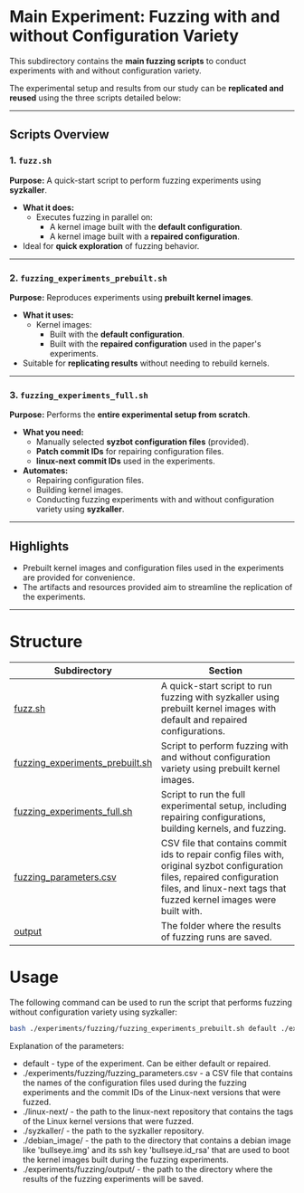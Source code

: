 # Main Experiment: Fuzzing with and without Configuration Variety

This subdirectory contains the **main fuzzing scripts** to conduct experiments with and without configuration variety.

The experimental setup and results from our study can be **replicated and reused** using the three scripts detailed below:

---

## Scripts Overview

### 1. `fuzz.sh`
**Purpose:** A quick-start script to perform fuzzing experiments using **syzkaller**.

- **What it does:**
  - Executes fuzzing in parallel on:
    - A kernel image built with the **default configuration**.
    - A kernel image built with a **repaired configuration**.
- Ideal for **quick exploration** of fuzzing behavior.

---

### 2. `fuzzing_experiments_prebuilt.sh`
**Purpose:** Reproduces experiments using **prebuilt kernel images**.

- **What it uses:**
  - Kernel images:
    - Built with the **default configuration**.
    - Built with the **repaired configuration** used in the paper's experiments.
- Suitable for **replicating results** without needing to rebuild kernels.

---

### 3. `fuzzing_experiments_full.sh`
**Purpose:** Performs the **entire experimental setup from scratch**.

- **What you need:**
  - Manually selected **syzbot configuration files** (provided).
  - **Patch commit IDs** for repairing configuration files.
  - **linux-next commit IDs** used in the experiments.
- **Automates:**
  - Repairing configuration files.
  - Building kernel images.
  - Conducting fuzzing experiments with and without configuration variety using **syzkaller**.

---

## Highlights
- Prebuilt kernel images and configuration files used in the experiments are provided for convenience.
- The artifacts and resources provided aim to streamline the replication of the experiments.

---

# Structure
|Subdirectory|Section|
|----|----|
|[fuzz.sh](fuzz.sh)|A quick-start script to run fuzzing with syzkaller using prebuilt kernel images with default and repaired configurations.|
|[fuzzing_experiments_prebuilt.sh](fuzzing_experiments_prebuilt.sh)|Script to perform fuzzing with and without configuration variety using prebuilt kernel images.|
|[fuzzing_experiments_full.sh](fuzzing_experiments_full.sh)|Script to run the full experimental setup, including repairing configurations, building kernels, and fuzzing.|
|[fuzzing_parameters.csv](fuzzing_parameters.csv)|CSV file that contains commit ids to repair config files with, original syzbot configuration files, repaired configuration files, and linux-next tags that fuzzed kernel images were built with.|
|[output](output/)|The folder where the results of fuzzing runs are saved.|

# Usage
The following command can be used to run the script that performs fuzzing without configuration variety using syzkaller:
```Bash
bash ./experiments/fuzzing/fuzzing_experiments_prebuilt.sh default ./experiments/fuzzing/fuzzing_parameters.csv ./linux-next/ ./syzkaller/ ./debian_image/ ./experiments/fuzzing/output/ 12h
```
Explanation of the parameters:
- default - type of the experiment. Can be either default or repaired.
- ./experiments/fuzzing/fuzzing_parameters.csv - a CSV file that contains the names of
the configuration files used during the fuzzing experiments and the commit IDs of
the Linux-next versions that were fuzzed.
- ./linux-next/ - the path to the linux-next repository that contains the tags of
the Linux kernel versions that were fuzzed.
- ./syzkaller/ - the path to the syzkaller repository.
- ./debian_image/ - the path to the directory that contains a debian image like
'bullseye.img' and its ssh key 'bullseye.id_rsa' that are used to boot the kernel
images built during the fuzzing experiments.
- ./experiments/fuzzing/output/ - the path to the directory where the results of the
fuzzing experiments will be saved.
